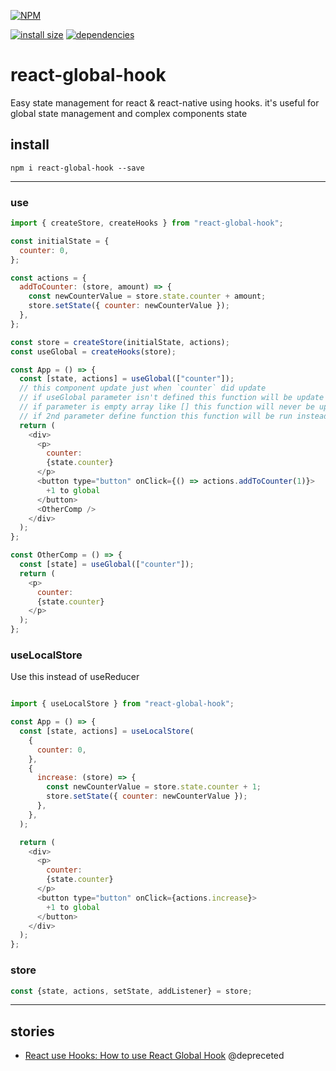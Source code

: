 [![NPM](https://nodei.co/npm/react-global-hook.png)](https://nodei.co/npm/react-global-hook/)

[![install size](https://packagephobia.now.sh/badge?p=react-global-hook)](https://packagephobia.now.sh/result?p=react-global-hook) [![dependencies](https://david-dm.org/hosseinmd/react-global-hook.svg)](https://david-dm.org/hosseinmd/react-global-hook.svg)

# react-global-hook

Easy state management for react & react-native using hooks.
it's useful for global state management and complex components state

## install

```npm
npm i react-global-hook --save
```

---

### use

```javascript
import { createStore, createHooks } from "react-global-hook";

const initialState = {
  counter: 0,
};

const actions = {
  addToCounter: (store, amount) => {
    const newCounterValue = store.state.counter + amount;
    store.setState({ counter: newCounterValue });
  },
};

const store = createStore(initialState, actions);
const useGlobal = createHooks(store);

const App = () => {
  const [state, actions] = useGlobal(["counter"]);
  // this component update just when `counter` did update
  // if useGlobal parameter isn't defined this function will be update at any change state
  // if parameter is empty array like [] this function will never be update
  // if 2nd parameter define function this function will be run instead update componentF
  return (
    <div>
      <p>
        counter:
        {state.counter}
      </p>
      <button type="button" onClick={() => actions.addToCounter(1)}>
        +1 to global
      </button>
      <OtherComp />
    </div>
  );
};

const OtherComp = () => {
  const [state] = useGlobal(["counter"]);
  return (
    <p>
      counter:
      {state.counter}
    </p>
  );
};

```

### useLocalStore
Use this instead of useReducer

```javascript

import { useLocalStore } from "react-global-hook";

const App = () => {
  const [state, actions] = useLocalStore(
    {
      counter: 0,
    },
    {
      increase: (store) => {
        const newCounterValue = store.state.counter + 1;
        store.setState({ counter: newCounterValue });
      },
    },
  );

  return (
    <div>
      <p>
        counter:
        {state.counter}
      </p>
      <button type="button" onClick={actions.increase}>
        +1 to global
      </button>
    </div>
  );
};

```

### store

```javascript
const {state, actions, setState, addListener} = store;
```

---

## stories
- [React use Hooks: How to use React Global Hook](https://medium.com/@hosseinm.developer/manage-state-with-react-hooks-how-to-use-react-global-hook-785331e5f1f) @depreceted